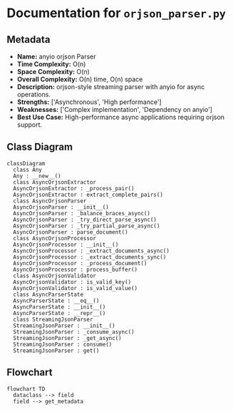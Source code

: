 # Documentation for `orjson_parser.py`

## Metadata
- **Name:** anyio orjson Parser
- **Time Complexity:** O(n)
- **Space Complexity:** O(n)
- **Overall Complexity:** O(n) time, O(n) space
- **Description:** orjson-style streaming parser with anyio for async operations.
- **Strengths:** ['Asynchronous', 'High performance']
- **Weaknesses:** ['Complex implementation', 'Dependency on anyio']
- **Best Use Case:** High-performance async applications requiring orjson support.

## Class Diagram
```mermaid
classDiagram
  class Any
  Any : __new__()
  class AsyncOrjsonExtractor
  AsyncOrjsonExtractor : _process_pair()
  AsyncOrjsonExtractor : extract_complete_pairs()
  class AsyncOrjsonParser
  AsyncOrjsonParser : __init__()
  AsyncOrjsonParser : _balance_braces_async()
  AsyncOrjsonParser : _try_direct_parse_async()
  AsyncOrjsonParser : _try_partial_parse_async()
  AsyncOrjsonParser : parse_document()
  class AsyncOrjsonProcessor
  AsyncOrjsonProcessor : __init__()
  AsyncOrjsonProcessor : _extract_documents_async()
  AsyncOrjsonProcessor : _extract_documents_sync()
  AsyncOrjsonProcessor : _process_document()
  AsyncOrjsonProcessor : process_buffer()
  class AsyncOrjsonValidator
  AsyncOrjsonValidator : is_valid_key()
  AsyncOrjsonValidator : is_valid_value()
  class AsyncParserState
  AsyncParserState : __eq__()
  AsyncParserState : __init__()
  AsyncParserState : __repr__()
  class StreamingJsonParser
  StreamingJsonParser : __init__()
  StreamingJsonParser : _consume_async()
  StreamingJsonParser : _get_async()
  StreamingJsonParser : consume()
  StreamingJsonParser : get()

```

## Flowchart
```mermaid
flowchart TD
  dataclass --> field
  field --> get_metadata

```

